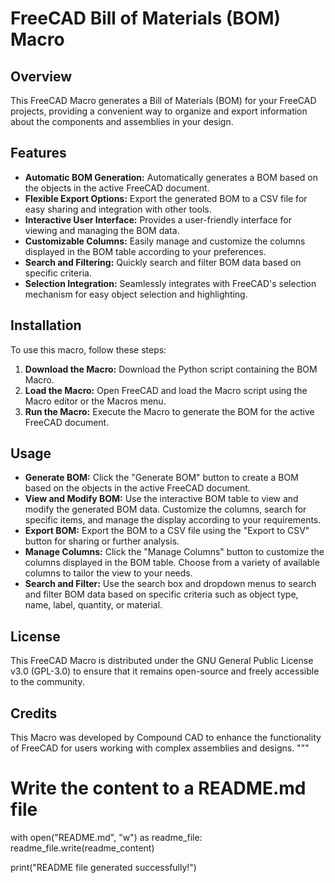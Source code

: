 # FreeCAD Bill of Materials (BOM) Macro

## Overview
This FreeCAD Macro generates a Bill of Materials (BOM) for your FreeCAD projects, providing a convenient way to organize and export information about the components and assemblies in your design.

## Features
- **Automatic BOM Generation:** Automatically generates a BOM based on the objects in the active FreeCAD document.
- **Flexible Export Options:** Export the generated BOM to a CSV file for easy sharing and integration with other tools.
- **Interactive User Interface:** Provides a user-friendly interface for viewing and managing the BOM data.
- **Customizable Columns:** Easily manage and customize the columns displayed in the BOM table according to your preferences.
- **Search and Filtering:** Quickly search and filter BOM data based on specific criteria.
- **Selection Integration:** Seamlessly integrates with FreeCAD's selection mechanism for easy object selection and highlighting.

## Installation
To use this macro, follow these steps:

1. **Download the Macro:** Download the Python script containing the BOM Macro.
2. **Load the Macro:** Open FreeCAD and load the Macro script using the Macro editor or the Macros menu.
3. **Run the Macro:** Execute the Macro to generate the BOM for the active FreeCAD document.

## Usage
- **Generate BOM:** Click the "Generate BOM" button to create a BOM based on the objects in the active FreeCAD document.
- **View and Modify BOM:** Use the interactive BOM table to view and modify the generated BOM data. Customize the columns, search for specific items, and manage the display according to your requirements.
- **Export BOM:** Export the BOM to a CSV file using the "Export to CSV" button for sharing or further analysis.
- **Manage Columns:** Click the "Manage Columns" button to customize the columns displayed in the BOM table. Choose from a variety of available columns to tailor the view to your needs.
- **Search and Filter:** Use the search box and dropdown menus to search and filter BOM data based on specific criteria such as object type, name, label, quantity, or material.

## License
This FreeCAD Macro is distributed under the GNU General Public License v3.0 (GPL-3.0) to ensure that it remains open-source and freely accessible to the community.

## Credits
This Macro was developed by Compound CAD to enhance the functionality of FreeCAD for users working with complex assemblies and designs. 
"""

# Write the content to a README.md file
with open("README.md", "w") as readme_file:
    readme_file.write(readme_content)

print("README file generated successfully!")
